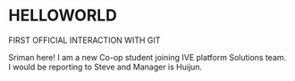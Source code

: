 # HELLOWORLD
FIRST OFFICIAL INTERACTION WITH GIT

Sriman here! I am a new Co-op student joining IVE platform Solutions team. I would be reporting to Steve and Manager is Huijun.
